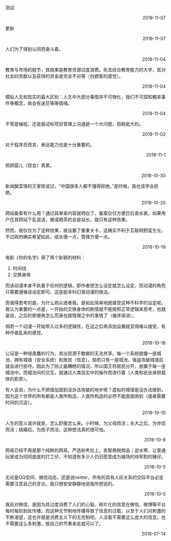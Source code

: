 
 <div class="card hoverable"><div class="card-content"> 
测试
 <p align='right'>2018-11-07</p></div></div> 
 <div class="card hoverable"><div class="card-content"> 
更新
 <p align='right'>2018-11-07</p></div></div> 

 <div class="card hoverable"><div class="card-content"> 
人们为了得到认同而奋斗着。
 <p align='right'>2018-11-04</p></div></div> 

<div class="card hoverable"><div class="card-content"> 
教育与市场的脱节，其结果是教育资源过度浪费。失去综合教育能力的大学，其对社会的贡献以及获得的资金是完全不对等（白嫖客的感觉）。
 <p align='right'>2018-11-04</p></div></div> 

<div class="card hoverable"><div class="card-content"> 
模拟人生和现实的最大区别：人生中大部分事情并不可物化，我们不可探知概率事件等概念，故会有迷茫等等情绪。
 <p align='right'>2018-11-04</p></div></div> 

<div class="card hoverable"><div class="card-content"> 
不管是编程，还是面试和项目管理上沟通是一个大问题，损耗挺大的。   
 <p align='right'>2018-11-02</p></div></div> 

 <div class="card hoverable"><div class="card-content"> 
对于程序员而言，表达能力也是十分重要的。
 <p align='right'>2018-11-1</p></div></div> 

<div class="card hoverable">
<div class="card-content">
照顾婴儿（侄女）真累。
<p align="right">2018-10-30</p>
</div></div>

<div class="card hoverable">
<div class="card-content">
新闻酸菜馆的王掌柜说过，“中国很多人都不懂得拒绝。”是时候，我也该学会拒绝。
<p align="right">2018-10-20</p>
</div></div>


<div class="card hoverable">
<div class="card-content">
网站备案有什么用？通过其审查内容就明白了。备案仅仅方便日后查水表，如果用户在其网站下乱说话，被请喝茶的会是站长，就只有这种效果。
<p>然而，就仅仅为了这种效果，就设置了重重关卡，这确实不利于互联网野蛮生长，不过政府确实希望如此，成长慢一点，管理方便一点。</p>
<p align="right">2018-10-19</p>
</div></div>

<div class="card hoverable">
<div class="card-content">
<p>电影《你的名字》用了两个新颖的材料：</p>
<ol start='' >
<li>时间线</li>
<li>交换身体</li>
</ol>
<p>而该动漫本身不执着于任何的逻辑，即作者想怎么设定就怎么设定，而动漫的角色只需要遵循该设定即可。这是挺多科幻类动漫的做法。</p>
<p>而值得思考的是，为什么观众或者我，是如此简单地就接受这种不科学的设定呢。我认为重要的一点是，一开始的交换身体的剧情就不能按照正常逻辑来思考，也就是说，之后的即便再怎么荒唐也就情理之中的事情了（循序渐进）。</p>
<p>倘若一个动漫一开始带入过多的逻辑性，在这之后再添加设置就显得难以接受，有种作者乱来的感觉。</p>
<p align="right">2018-10-18</p>
</div></div>

<div class="card hoverable">
<div class="card-content">
公证是一种很愚蠢的行为，其出现源于数据的无法共享。每一个系统就像一座城池，拥有城墙（安全系统）和居民（信息）。倘若只有一座城池，强盗攻破城墙后就会进行掠夺。因此为了防止最糟糕的情况，所以国王将居民分开，放置于每一座城池中。而城池间的交互，就通过人类现实中的操作而进行着（人类和纸张承担载体的职责）。
<p>有人会说，为什么不把墙加固到没办法攻破的地步呢？虚拟的城墙是没办法做到，因为这个世界的所有都是人类所构造，人类所构造的必然不能面面俱到（或者需要时间的沉淀）。</p>
<p align="right">2018-10-10</p>
</div></div>


<div class="card hoverable">
<div class="card-content">
人生的意义或许就是，怎么舒服怎么来。小时候，为父母而活；长大之后，为伴侣而活；结婚后，为孩子而活，这种想法真的很可怕。
<p align="right">2018-10-8</p>
</div></div>

<div class="card hoverable">
<div class="card-content">
网易已经不再是那个纯粹的网易。严选和考拉上，卖智商税商品；逆水寒，让普通玩家成为彻彻底底的打工仔。不知道有多少人仍旧愿意成为猪场的待宰割的猪仔。
<p align="right">2018-10-5</p>
</div></div>

<div class="card hoverable">
<div class="card-content">
无论是QQ空间、微信动态，还是说twitter，所有的具有人际关系的交际平台必定需要注意自己的言论。我只想安安静静地说我所想说的。
<p align="right">2018-10-5</p>
</div></div>


<div class="card hoverable">
<div class="card-content">
我反对微信，是因为其过度消费了人们的心智。碎片化的信息在微信、微博等平台每时每刻到处传播，而这种无节制地传播导致了信息的过载，以至于人们对刺激的不断渴望，这也许就是消费主义下的无克制吧。人活着不需要这么庞大的信息，也不需要这么多刺激，按自己的节奏来走就可以了。
<p align="right">2018-07-14</p>
</div>

